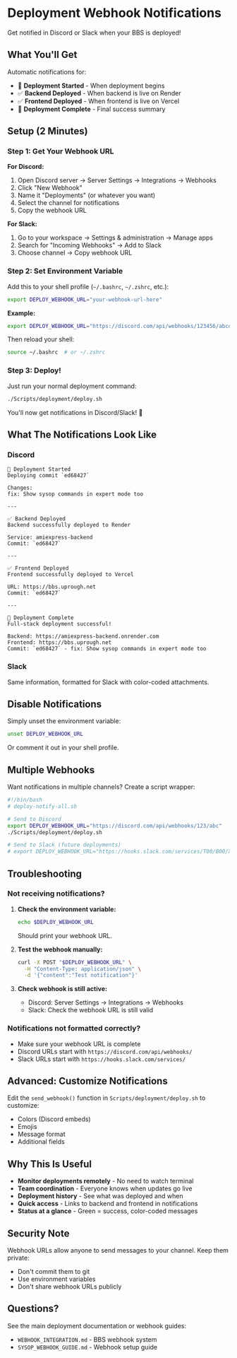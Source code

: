 # Deployment Webhook Notifications

Get notified in Discord or Slack when your BBS is deployed!

## What You'll Get

Automatic notifications for:
- 🚀 **Deployment Started** - When deployment begins
- ✅ **Backend Deployed** - When backend is live on Render
- ✅ **Frontend Deployed** - When frontend is live on Vercel
- 🎉 **Deployment Complete** - Final success summary

## Setup (2 Minutes)

### Step 1: Get Your Webhook URL

**For Discord:**
1. Open Discord server → Server Settings → Integrations → Webhooks
2. Click "New Webhook"
3. Name it "Deployments" (or whatever you want)
4. Select the channel for notifications
5. Copy the webhook URL

**For Slack:**
1. Go to your workspace → Settings & administration → Manage apps
2. Search for "Incoming Webhooks" → Add to Slack
3. Choose channel → Copy webhook URL

### Step 2: Set Environment Variable

Add this to your shell profile (`~/.bashrc`, `~/.zshrc`, etc.):

```bash
export DEPLOY_WEBHOOK_URL="your-webhook-url-here"
```

**Example:**
```bash
export DEPLOY_WEBHOOK_URL="https://discord.com/api/webhooks/123456/abcdef"
```

Then reload your shell:
```bash
source ~/.bashrc  # or ~/.zshrc
```

### Step 3: Deploy!

Just run your normal deployment command:

```bash
./Scripts/deployment/deploy.sh
```

You'll now get notifications in Discord/Slack! 🎉

## What The Notifications Look Like

### Discord

```
🚀 Deployment Started
Deploying commit `ed68427`

Changes:
fix: Show sysop commands in expert mode too

---

✅ Backend Deployed
Backend successfully deployed to Render

Service: amiexpress-backend
Commit: `ed68427`

---

✅ Frontend Deployed
Frontend successfully deployed to Vercel

URL: https://bbs.uprough.net
Commit: `ed68427`

---

🎉 Deployment Complete
Full-stack deployment successful!

Backend: https://amiexpress-backend.onrender.com
Frontend: https://bbs.uprough.net
Commit: `ed68427` - fix: Show sysop commands in expert mode too
```

### Slack

Same information, formatted for Slack with color-coded attachments.

## Disable Notifications

Simply unset the environment variable:

```bash
unset DEPLOY_WEBHOOK_URL
```

Or comment it out in your shell profile.

## Multiple Webhooks

Want notifications in multiple channels? Create a script wrapper:

```bash
#!/bin/bash
# deploy-notify-all.sh

# Send to Discord
export DEPLOY_WEBHOOK_URL="https://discord.com/api/webhooks/123/abc"
./Scripts/deployment/deploy.sh

# Send to Slack (future deployments)
# export DEPLOY_WEBHOOK_URL="https://hooks.slack.com/services/T00/B00/XXX"
```

## Troubleshooting

### Not receiving notifications?

1. **Check the environment variable:**
   ```bash
   echo $DEPLOY_WEBHOOK_URL
   ```
   Should print your webhook URL.

2. **Test the webhook manually:**
   ```bash
   curl -X POST "$DEPLOY_WEBHOOK_URL" \
     -H "Content-Type: application/json" \
     -d '{"content":"Test notification"}'
   ```

3. **Check webhook is still active:**
   - Discord: Server Settings → Integrations → Webhooks
   - Slack: Check the webhook URL is still valid

### Notifications not formatted correctly?

- Make sure your webhook URL is complete
- Discord URLs start with `https://discord.com/api/webhooks/`
- Slack URLs start with `https://hooks.slack.com/services/`

## Advanced: Customize Notifications

Edit the `send_webhook()` function in `Scripts/deployment/deploy.sh` to customize:
- Colors (Discord embeds)
- Emojis
- Message format
- Additional fields

## Why This Is Useful

- **Monitor deployments remotely** - No need to watch terminal
- **Team coordination** - Everyone knows when updates go live
- **Deployment history** - See what was deployed and when
- **Quick access** - Links to backend and frontend in notifications
- **Status at a glance** - Green = success, color-coded messages

## Security Note

Webhook URLs allow anyone to send messages to your channel. Keep them private:
- Don't commit them to git
- Use environment variables
- Don't share webhook URLs publicly

## Questions?

See the main deployment documentation or webhook guides:
- `WEBHOOK_INTEGRATION.md` - BBS webhook system
- `SYSOP_WEBHOOK_GUIDE.md` - Webhook setup guide

